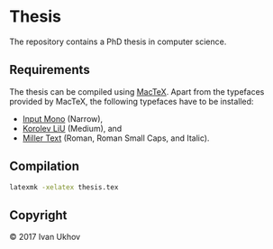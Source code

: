 # Thesis

The repository contains a PhD thesis in computer science.

## Requirements

The thesis can be compiled using [MacTeX][mactex]. Apart from the typefaces
provided by MacTeX, the following typefaces have to be installed:

* [Input Mono][input] (Narrow),
* [Korolev LiU][korolev] (Medium), and
* [Miller Text][miller] (Roman, Roman Small Caps, and Italic).

## Compilation

```bash
latexmk -xelatex thesis.tex
```

## Copyright

© 2017 Ivan Ukhov

[input]: http://input.fontbureau.com/
[korolev]: https://liu.se/en/
[mactex]: https://www.tug.org/mactex/
[miller]: https://store.typenetwork.com/foundry/cartercone/series/miller?family=miller-text
